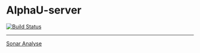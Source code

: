 # AlphaU-server 
[![Build Status](https://travis-ci.org/himnabil/AlphaU-server.svg?branch=master)](https://travis-ci.org/himnabil/AlphaU-server)

-----

[Sonar Analyse](https://sonarqube.com/dashboard?id=com.himnabil.alphau.server.AlphaUServerApplication)
